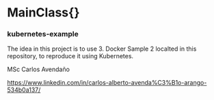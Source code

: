 # MainClass{}
### kubernetes-example

The idea in this project is to use 3. Docker Sample 2 localted in this repository, to reproduce it using Kubernetes.

MSc Carlos Avendaño

https://www.linkedin.com/in/carlos-alberto-avenda%C3%B1o-arango-534b0a137/
 
